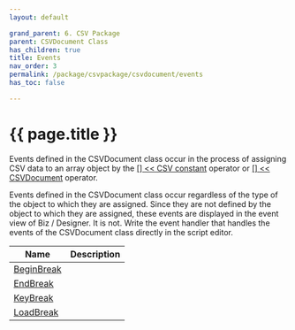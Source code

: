 ```yaml
---
layout: default

grand_parent: 6. CSV Package
parent: CSVDocument Class
has_children: true
title: Events
nav_order: 3
permalink: /package/csvpackage/csvdocument/events
has_toc: false

---
```

# {{ page.title }}

Events defined in the CSVDocument class occur in the process of assigning CSV data to an array object by the [[] << CSV constant](/package/csvpackage/csvdocument/operators/1) operator or [[] << CSVDocument](/package/csvpackage/csvdocument/operators/2) operator.

Events defined in the CSVDocument class occur regardless of the type of the object to which they are assigned. Since they are not defined by the object to which they are assigned, these events are displayed in the event view of Biz / Designer. It is not. Write the event handler that handles the events of the CSVDocument class directly in the script editor.

|Name       | Description |
|----------	|-------------|
| [BeginBreak](/package/csvpackage/csvdocument/events/beginbreak) ||
| [EndBreak](/package/csvpackage/csvdocument/events/endbreak) ||
| [KeyBreak](/package/csvpackage/csvdocument/events/keybreak) ||
| [LoadBreak](/package/csvpackage/csvdocument/events/loadbreak) ||